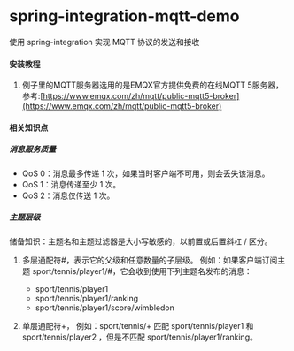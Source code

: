 # spring-integration-mqtt-demo
使用 spring-integration 实现 MQTT 协议的发送和接收
#### 安装教程

1. 例子里的MQTT服务器选用的是EMQX官方提供免费的在线MQTT 5服务器，
参考:[https://www.emqx.com/zh/mqtt/public-mqtt5-broker](https://www.emqx.com/zh/mqtt/public-mqtt5-broker)


#### 相关知识点

##### 消息服务质量

- QoS 0：消息最多传递 1 次，如果当时客户端不可用，则会丢失该消息。
- QoS 1：消息传递至少 1 次。
- QoS 2：消息仅传送 1 次。

##### 主题层级

储备知识：主题名和主题过滤器是大小写敏感的，以前置或后置斜杠 / 区分。

1.  多层通配符#，表示它的父级和任意数量的子层级。
例如：如果客户端订阅主题 sport/tennis/player1/#，它会收到使用下列主题名发布的消息：
    - sport/tennis/player1
    - sport/tennis/player1/ranking
    - sport/tennis/player1/score/wimbledon

2.  单层通配符+，
例如：sport/tennis/+  匹配 sport/tennis/player1 和 sport/tennis/player2 ，但是不匹配 sport/tennis/player1/ranking。


